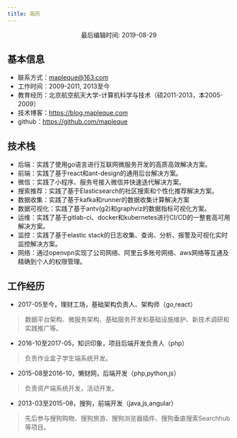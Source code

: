 ```yaml
---
title: 简历
---
```

<p style="text-align: center"><span>最后编辑时间: 2019-08-29</span></p>

基本信息
----

- 联系方式：mapleque@163.com
- 工作时间：2009-2011, 2013至今
- 教育经历：北京航空航天大学-计算机科学与技术（硕2011-2013，本2005-2009）
- 技术博客：https://blog.mapleque.com
- github：https://github.com/mapleque

技术栈
----

- 后端：实践了使用go语言进行互联网微服务开发的高质高效解决方案。
- 前端：实践了基于react和ant-design的通用后台解决方案。
- 微信：实践了小程序、服务号接入微信并快速迭代解决方案。
- 搜索推荐：实践了基于Elasticsearch的社区搜索和个性化推荐解决方案。
- 数据收集：实践了基于kafka和runner的数据收集计算解决方案
- 数据可视化：实践了基于antv(g2)和graphviz的数据指标可视化方案。
- 运维：实践了基于gitlab-ci、docker和kubernetes进行CI/CD的一整套高可用解决方案。
- 监控：实践了基于elastic stack的日志收集、查询、分析、报警及可视化实时监控解决方案。
- 网络：通过openvpn实现了公司网络、阿里云多账号网络、aws网络等互通及精确到个人的权限管理。

工作经历
----

- 2017-05至今，理财工场，基础架构负责人、架构师（go,react）
> 数据平台架构、微服务架构、基础服务开发和基础设施维护、新技术调研和实践推广等。
- 2016-10至2017-05，知识印象，项目后端开发负责人（php）
> 负责作业盒子学生端系统开发。
- 2015-08至2016-10，懒财网，后端开发（php,python,js）
> 负责资产端系统开发，活动开发。
- 2013-03至2015-08，搜狗，前端开发（java,js,angular）
> 先后参与搜狗购物、搜狗旅游、搜狗浏览器插件、搜狗垂直搜索Searchhub等项目。

